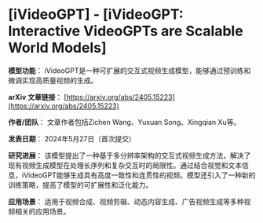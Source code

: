 # [iVideoGPT] - [iVideoGPT: Interactive VideoGPTs are Scalable World Models]

**模型功能**：
iVideoGPT是一种可扩展的交互式视频生成模型，能够通过预训练和微调实现高质量视频的生成。

**arXiv 文章链接**：
[https://arxiv.org/abs/2405.15223](https://arxiv.org/abs/2405.15223)

**作者/团队**：
文章作者包括Zichen Wang、Yuxuan Song、Xingqian Xu等。

**发表日期**：
2024年5月27日（首次提交）

**研究进展**：
该模型提出了一种基于多分辨率架构的交互式视频生成方法，解决了现有视频生成模型在处理长序列和复杂交互时的局限性。通过结合视觉和文本信息，iVideoGPT能够生成具有高度一致性和连贯性的视频。模型还引入了一种新的训练策略，提高了模型的可扩展性和泛化能力。

**应用场景**：
适用于视频合成、视频剪辑、动态内容生成、广告视频生成等多种视频相关的应用场景。
